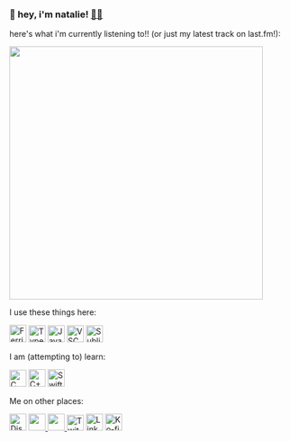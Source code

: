 ### 👋 hey, i'm natalie! <a href="https://iriie.io">🐱‍💻</a>

here's what i'm currently listening to!! (or just my latest track on last.fm!):

<a href="https://last.fm/user/kanb">
<img src="https://github-readme-lastfm.vercel.app/?username=kanb" width="450px">
  </a>

I use these things here:

<p align="left">
  <img alt="Ferris Icon" src="https://i.imgur.com/XHwQQjY.png" height="31px" width="30">
  <img alt="Typescript Icon" src="https://upload.wikimedia.org/wikipedia/commons/thumb/4/4c/Typescript_logo_2020.svg/1024px-Typescript_logo_2020.svg.png" height="30px" width="30">
  <img alt="Javascript Icon" src="https://upload.wikimedia.org/wikipedia/commons/thumb/9/99/Unofficial_JavaScript_logo_2.svg/1200px-Unofficial_JavaScript_logo_2.svg.png" height="30px" width="30">
  <img alt="VSCode icon" src="https://upload.wikimedia.org/wikipedia/commons/thumb/9/9a/Visual_Studio_Code_1.35_icon.svg/1200px-Visual_Studio_Code_1.35_icon.svg.png" height="30px" width="30">
  <img alt="Sublime Text icon" src="https://upload.wikimedia.org/wikipedia/en/thumb/d/d2/Sublime_Text_3_logo.png/150px-Sublime_Text_3_logo.png" height="30px" width="30">
</p>

I am (attempting to) learn:

<p align="left">
  <img alt="C Sharp Icon" src="https://i.imgur.com/mBt8Bmz.png" height="30px" width="30">
  <img alt="C++ Icon" src="https://i.imgur.com/S9FVMBD.png" height="31px" width="30">
  <img alt="Swift Icon" src="https://i.imgur.com/PuVyuMc.png" height="31px" width="30">
</p>

Me on other places:
<p align="left" margin="auto">
  <a href="https://discord.com/invite/bV5nBK7"><img alt="Discord" title="Discord" height="30" width="30"  src="https://raw.githubusercontent.com/peterthehan/peterthehan/master/assets/discord.svg"></a>
  <a href="https://twitter.com/natalielier"><img src="https://raw.githubusercontent.com/peterthehan/peterthehan/master/assets/twitter.svg" height="30" width="30">
    </a>
  <a href="https://keybase.io/emmais">
  <img src="https://keybase.io/images/icons/icon-keybase-logo-48@2x.png" height="30px" width="30">
    </a>
  <a href="https://twitch.tv/natelier"><img alt="Twitch" title="Twitch" height="28" width="30" src="https://gamepedia.cursecdn.com/apexlegends_gamepedia_en/0/09/Twitch_Logo.svg"></a>
    <a href="https://linkedin.com/in/kanbaru"><img alt="LinkedIn" title="LinkedIn" height="30"  width="30" src="https://raw.githubusercontent.com/peterthehan/peterthehan/master/assets/linkedin.svg"></a>
    <a href="https://ko-fi.com/kanbaru"><img alt="Ko-fi" title="Ko-fi" height="30" width="30" src="https://theme.zdassets.com/theme_assets/2141020/171bb773b32c4a72bcc2edfee4d01cbc00d8a004.png"></a>
</p>

